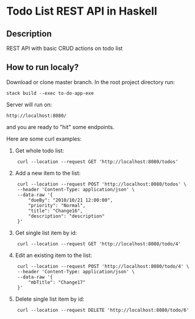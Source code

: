 # Todo List REST API in Haskell

## Description
REST API with basic CRUD actions on todo list

## How to run localy?
Download or clone master branch. In the root project directory run:

```
stack build --exec to-do-app-exe
```

Server will run on:

```
http://localhost:8080/
```
and you are ready to "hit" some endpoints.

Here are some curl examples:

1. Get whole todo list: 
```
    curl --location --request GET 'http://localhost:8080/todos'
```

2. Add a new item to the list: 
```
    curl --location --request POST 'http://localhost:8080/todos' \
    --header 'Content-Type: application/json' \
    --data-raw '{
        "dueBy": "2010/10/21 12:00:00",
        "priority": "Normal",
        "title": "Change16",
        "description": "description"
    }'
```
3. Get single list item by id: 
```
    curl --location --request GET 'http://localhost:8080/todo/4'
```

4. Edit an existing item to the list: 
```
    curl --location --request POST 'http://localhost:8080/todo/4' \
    --header 'Content-Type: application/json' \
    --data-raw '{
        "mbTitle": "Change17"
    }'
```

5. Delete single list item by id:
```
    curl --location --request DELETE 'http://localhost:8080/todo/6'
```

